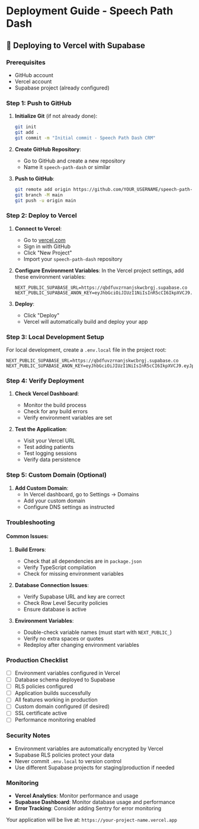 # Deployment Guide - Speech Path Dash

## 🚀 Deploying to Vercel with Supabase

### Prerequisites
- GitHub account
- Vercel account
- Supabase project (already configured)

### Step 1: Push to GitHub

1. **Initialize Git** (if not already done):
   ```bash
   git init
   git add .
   git commit -m "Initial commit - Speech Path Dash CRM"
   ```

2. **Create GitHub Repository**:
   - Go to GitHub and create a new repository
   - Name it `speech-path-dash` or similar

3. **Push to GitHub**:
   ```bash
   git remote add origin https://github.com/YOUR_USERNAME/speech-path-dash.git
   git branch -M main
   git push -u origin main
   ```

### Step 2: Deploy to Vercel

1. **Connect to Vercel**:
   - Go to [vercel.com](https://vercel.com)
   - Sign in with GitHub
   - Click "New Project"
   - Import your `speech-path-dash` repository

2. **Configure Environment Variables**:
   In the Vercel project settings, add these environment variables:
   ```
   NEXT_PUBLIC_SUPABASE_URL=https://qbdfuvzrnanjskwcbrgj.supabase.co
   NEXT_PUBLIC_SUPABASE_ANON_KEY=eyJhbGciOiJIUzI1NiIsInR5cCI6IkpXVCJ9.eyJpc3MiOiJzdXBhYmFzZSIsInJlZiI6InFiZGZ1dnpybmFuanNrd2NicmdqIiwicm9sZSI6ImFub24iLCJpYXQiOjE3NTQ1NDQzOTUsImV4cCI6MjA3MDEyMDM5NX0.9XlY7bfK78bgrpCLY4x_jR3qaAfMgZU_WmLnFXJBEQ4
   ```

3. **Deploy**:
   - Click "Deploy"
   - Vercel will automatically build and deploy your app

### Step 3: Local Development Setup

For local development, create a `.env.local` file in the project root:

```env
NEXT_PUBLIC_SUPABASE_URL=https://qbdfuvzrnanjskwcbrgj.supabase.co
NEXT_PUBLIC_SUPABASE_ANON_KEY=eyJhbGciOiJIUzI1NiIsInR5cCI6IkpXVCJ9.eyJpc3MiOiJzdXBhYmFzZSIsInJlZiI6InFiZGZ1dnpybmFuanNrd2NicmdqIiwicm9sZSI6ImFub24iLCJpYXQiOjE3NTQ1NDQzOTUsImV4cCI6MjA3MDEyMDM5NX0.9XlY7bfK78bgrpCLY4x_jR3qaAfMgZU_WmLnFXJBEQ4
```

### Step 4: Verify Deployment

1. **Check Vercel Dashboard**:
   - Monitor the build process
   - Check for any build errors
   - Verify environment variables are set

2. **Test the Application**:
   - Visit your Vercel URL
   - Test adding patients
   - Test logging sessions
   - Verify data persistence

### Step 5: Custom Domain (Optional)

1. **Add Custom Domain**:
   - In Vercel dashboard, go to Settings → Domains
   - Add your custom domain
   - Configure DNS settings as instructed

### Troubleshooting

#### Common Issues:

1. **Build Errors**:
   - Check that all dependencies are in `package.json`
   - Verify TypeScript compilation
   - Check for missing environment variables

2. **Database Connection Issues**:
   - Verify Supabase URL and key are correct
   - Check Row Level Security policies
   - Ensure database is active

3. **Environment Variables**:
   - Double-check variable names (must start with `NEXT_PUBLIC_`)
   - Verify no extra spaces or quotes
   - Redeploy after changing environment variables

### Production Checklist

- [ ] Environment variables configured in Vercel
- [ ] Database schema deployed to Supabase
- [ ] RLS policies configured
- [ ] Application builds successfully
- [ ] All features working in production
- [ ] Custom domain configured (if desired)
- [ ] SSL certificate active
- [ ] Performance monitoring enabled

### Security Notes

- Environment variables are automatically encrypted by Vercel
- Supabase RLS policies protect your data
- Never commit `.env.local` to version control
- Use different Supabase projects for staging/production if needed

### Monitoring

- **Vercel Analytics**: Monitor performance and usage
- **Supabase Dashboard**: Monitor database usage and performance
- **Error Tracking**: Consider adding Sentry for error monitoring

Your application will be live at: `https://your-project-name.vercel.app`

